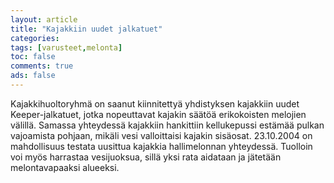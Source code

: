 ```yaml
---
layout: article 
title: "Kajakkiin uudet jalkatuet" 
categories: 
tags: [varusteet,melonta]
toc: false 
comments: true 
ads: false 
---
```


Kajakkihuoltoryhmä on saanut kiinnitettyä yhdistyksen kajakkiin uudet
Keeper-jalkatuet, jotka nopeuttavat kajakin säätöä erikokoisten melojien
välillä. Samassa yhteydessä kajakkiin hankittiin kellukepussi estämää
pulkan vajoamista pohjaan, mikäli vesi valloittaisi kajakin sisäosat.
23.10.2004 on mahdollisuus testata uusittua kajakkia hallimelonnan
yhteydessä. Tuolloin voi myös harrastaa vesijuoksua, sillä yksi rata
aidataan ja jätetään melontavapaaksi alueeksi.

